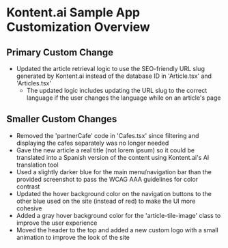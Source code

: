 # Kontent.ai Sample App Customization Overview

## Primary Custom Change

- Updated the article retrieval logic to use the SEO-friendly URL slug generated by Kontent.ai instead of the database ID in 'Article.tsx' and 'Articles.tsx'
  - The updated logic includes updating the URL slug to the correct language if the user changes the language while on an article's page

## Smaller Custom Changes

- Removed the 'partnerCafe' code in 'Cafes.tsx' since filtering and displaying the cafes separately was no longer needed
- Gave the new article a real title (not lorem ipsum) so it could be translated into a Spanish version of the content using Kontent.ai's AI translation tool
- Used a slightly darker blue for the main menu/navigation bar than the provided screenshot to pass the WCAG AAA guidelines for color contrast
- Updated the hover background color on the navigation buttons to the other blue used on the site (instead of red) to make the UI more cohesive
- Added a gray hover background color for the 'article-tile-image' class to improve the user experience
- Moved the header to the top and added a new custom logo with a small animation to improve the look of the site
